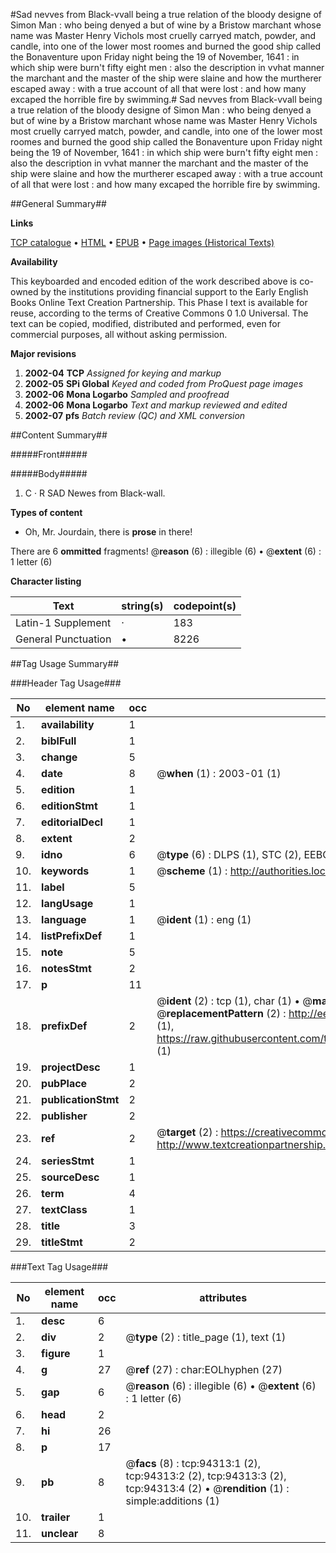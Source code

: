 #Sad nevves from Black-vvall being a true relation of the bloody designe of Simon Man : who being denyed a but of wine by a Bristow marchant whose name was Master Henry Vichols most cruelly carryed match, powder, and candle, into one of the lower most roomes and burned the good ship called the Bonaventure upon Friday night being the 19 of November, 1641 : in which ship were burn't fifty eight men : also the description in vvhat manner the marchant and the master of the ship were slaine and how the murtherer escaped away : with a true account of all that were lost : and how many excaped the horrible fire by swimming.#
Sad nevves from Black-vvall being a true relation of the bloody designe of Simon Man : who being denyed a but of wine by a Bristow marchant whose name was Master Henry Vichols most cruelly carryed match, powder, and candle, into one of the lower most roomes and burned the good ship called the Bonaventure upon Friday night being the 19 of November, 1641 : in which ship were burn't fifty eight men : also the description in vvhat manner the marchant and the master of the ship were slaine and how the murtherer escaped away : with a true account of all that were lost : and how many excaped the horrible fire by swimming.

##General Summary##

**Links**

[TCP catalogue](http://www.ota.ox.ac.uk/tcp/)  • 
[HTML](http://tei.it.ox.ac.uk/tcp/Texts-HTML/free/A59/A59198.html)  • 
[EPUB](http://tei.it.ox.ac.uk/tcp/Texts-EPUB/free/A59/A59198.epub) • 
[Page images (Historical Texts)](https://data.historicaltexts.jisc.ac.uk/view?pubId=eebo-12828471e&pageId=eebo-12828471e-94313-1)

**Availability**

This keyboarded and encoded edition of the
	       work described above is co-owned by the institutions
	       providing financial support to the Early English Books
	       Online Text Creation Partnership. This Phase I text is
	       available for reuse, according to the terms of Creative
	       Commons 0 1.0 Universal. The text can be copied,
	       modified, distributed and performed, even for
	       commercial purposes, all without asking permission.

**Major revisions**

1. __2002-04__ __TCP__ *Assigned for keying and markup*
1. __2002-05__ __SPi Global__ *Keyed and coded from ProQuest page images*
1. __2002-06__ __Mona Logarbo__ *Sampled and proofread*
1. __2002-06__ __Mona Logarbo__ *Text and markup reviewed and edited*
1. __2002-07__ __pfs__ *Batch review (QC) and XML conversion*

##Content Summary##

#####Front#####

#####Body#####

1. C · R
SAD Newes from Black-wall.

**Types of content**

  * Oh, Mr. Jourdain, there is **prose** in there!

There are 6 **ommitted** fragments! 
 @__reason__ (6) : illegible (6)  •  @__extent__ (6) : 1 letter (6)

**Character listing**


|Text|string(s)|codepoint(s)|
|---|---|---|
|Latin-1 Supplement|·|183|
|General Punctuation|•|8226|

##Tag Usage Summary##

###Header Tag Usage###

|No|element name|occ|attributes|
|---|---|---|---|
|1.|__availability__|1||
|2.|__biblFull__|1||
|3.|__change__|5||
|4.|__date__|8| @__when__ (1) : 2003-01 (1)|
|5.|__edition__|1||
|6.|__editionStmt__|1||
|7.|__editorialDecl__|1||
|8.|__extent__|2||
|9.|__idno__|6| @__type__ (6) : DLPS (1), STC (2), EEBO-CITATION (1), OCLC (1), VID (1)|
|10.|__keywords__|1| @__scheme__ (1) : http://authorities.loc.gov/ (1)|
|11.|__label__|5||
|12.|__langUsage__|1||
|13.|__language__|1| @__ident__ (1) : eng (1)|
|14.|__listPrefixDef__|1||
|15.|__note__|5||
|16.|__notesStmt__|2||
|17.|__p__|11||
|18.|__prefixDef__|2| @__ident__ (2) : tcp (1), char (1)  •  @__matchPattern__ (2) : ([0-9\-]+):([0-9IVX]+) (1), (.+) (1)  •  @__replacementPattern__ (2) : http://eebo.chadwyck.com/downloadtiff?vid=$1&page=$2 (1), https://raw.githubusercontent.com/textcreationpartnership/Texts/master/tcpchars.xml#$1 (1)|
|19.|__projectDesc__|1||
|20.|__pubPlace__|2||
|21.|__publicationStmt__|2||
|22.|__publisher__|2||
|23.|__ref__|2| @__target__ (2) : https://creativecommons.org/publicdomain/zero/1.0/ (1), http://www.textcreationpartnership.org/docs/. (1)|
|24.|__seriesStmt__|1||
|25.|__sourceDesc__|1||
|26.|__term__|4||
|27.|__textClass__|1||
|28.|__title__|3||
|29.|__titleStmt__|2||


###Text Tag Usage###

|No|element name|occ|attributes|
|---|---|---|---|
|1.|__desc__|6||
|2.|__div__|2| @__type__ (2) : title_page (1), text (1)|
|3.|__figure__|1||
|4.|__g__|27| @__ref__ (27) : char:EOLhyphen (27)|
|5.|__gap__|6| @__reason__ (6) : illegible (6)  •  @__extent__ (6) : 1 letter (6)|
|6.|__head__|2||
|7.|__hi__|26||
|8.|__p__|17||
|9.|__pb__|8| @__facs__ (8) : tcp:94313:1 (2), tcp:94313:2 (2), tcp:94313:3 (2), tcp:94313:4 (2)  •  @__rendition__ (1) : simple:additions (1)|
|10.|__trailer__|1||
|11.|__unclear__|8||
